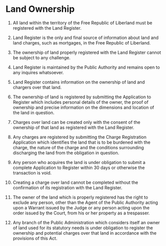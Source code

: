 # Land Ownership

1. All land within the territory of the Free Republic of Liberland must be registered with the Land Register.

2. Land Register is the only and final source of information about land and land charges, such as mortgages, in the Free Republic of Liberland.

3. The ownership of land properly registered with the Land Register cannot be subject to any challenge. 

4. Land Register is maintained by the Public Authority and remains open to any inquires whatsoever. 

5. Land Register contains information on the ownership of land and chargers over that land.

6. The ownership of land is registered by submitting the Application to Register which includes personal details of the owner, the proof of ownership and precise information on the dimensions and location of the land in question.

7. Charges over land can be created only with the consent of the ownership of that land as registered with the Land Register.

8. Any charges are registered by submitting the Charge Registration Application which identifies the land that is to be burdened with the charge, the nature of the charge and the conditions surrounding discharging the land from the obligation in question.

9. Any person who acquires the land is under obligation to submit a complete Application to Register within 30 days or otherwise the transaction is void.

10. Creating a charge over land cannot be completed without the confirmation of its registration with the Land Register.

11. The owner of the land which is properly registered has the right to exclude any person, other than the Agent of the Public Authority acting upon a Warrant issued by the Judge or any person acting upon the order issued by the Court, from his or her property as a trespasser.

12. Any branch of the Public Administration which considers itself an owner of land used for its statutory needs is under obligation to register the ownership and potential charges over that land in accordance with the provisions of this Act.
